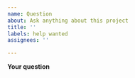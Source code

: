 ```yaml
---
name: Question
about: Ask anything about this project
title: ''
labels: help wanted
assignees: ''

---
```


**Your question**